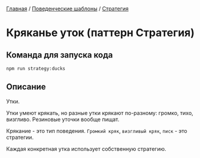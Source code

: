 [Главная](../../..) / [Поведенческие шаблоны](../..) / [Стратегия](..)


# Кряканье уток (паттерн Стратегия)

## Команда для запуска кода

```
npm run strategy:ducks
```

## Описание

Утки.

Утки умеют крякать, но разные утки крякают по-разному: громко, тихо, визгливо. Резиновые уточки вообще пищат.

Крякание - это тип поведения. `Громкий кряк`, `визгливый кряк`, `писк` - это стратегии.

Каждая конкретная утка использует собственную стратегию.